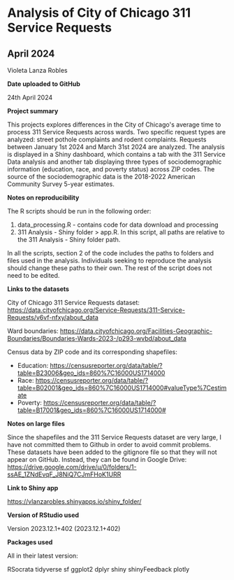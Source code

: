 
# Analysis of City of Chicago 311 Service Requests
## April 2024

Violeta Lanza Robles


**Date uploaded to GitHub**

24th April 2024


**Project summary**

This projects explores differences in the City of Chicago's average time to process 311 Service Requests across wards. Two specific request types are analyzed: street pothole complaints and rodent complaints. Requests between January 1st 2024 and March 31st 2024 are analyzed. The analysis is displayed in a Shiny dashboard, which contains a tab with the 311 Service Data analysis and another tab displaying three types of sociodemographic information (education, race, and poverty status) across ZIP codes. The source of the sociodemographic data is the 2018-2022 American Community Survey 5-year estimates.


**Notes on reproducibility**

The R scripts should be run in the following order:
1) data_processing.R - contains code for data download and processing
2) 311 Analysis - Shiny folder > app.R. In this script, all paths are relative to the 311 Analysis - Shiny folder path.

In all the scripts, section 2 of the code includes the paths to folders and files used in the analysis. Individuals seeking to reproduce the analysis should change these paths to their own. The rest of the script does not need to be edited.


**Links to the datasets**

City of Chicago 311 Service Requests dataset: https://data.cityofchicago.org/Service-Requests/311-Service-Requests/v6vf-nfxy/about_data

Ward boundaries: https://data.cityofchicago.org/Facilities-Geographic-Boundaries/Boundaries-Wards-2023-/p293-wvbd/about_data

Census data by ZIP code and its corresponding shapefiles:
- Education: https://censusreporter.org/data/table/?table=B23006&geo_ids=860%7C16000US1714000
- Race: https://censusreporter.org/data/table/?table=B02001&geo_ids=860%7C16000US1714000#valueType%7Cestimate
- Poverty: https://censusreporter.org/data/table/?table=B17001&geo_ids=860%7C16000US1714000#


**Notes on large files**

Since the shapefiles and the 311 Service Requests dataset are very large, I have not committed them to Github in order to avoid commit problems. These datasets have been added to the gitignore file so that they will not appear on GitHub. Instead, they can be found in Google Drive: https://drive.google.com/drive/u/0/folders/1-ssAE_1ZNdEvqF_J8NiQ7CJmFHoK1URR


**Link to Shiny app**

https://vlanzarobles.shinyapps.io/shiny_folder/


**Version of RStudio used**

Version 2023.12.1+402 (2023.12.1+402)


**Packages used**

All in their latest version:

RSocrata
tidyverse
sf
ggplot2
dplyr
shiny
shinyFeedback
plotly










